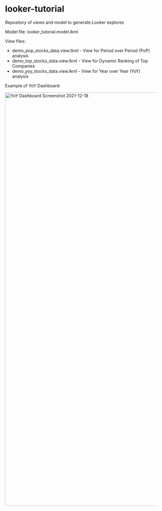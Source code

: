 # looker-tutorial
Repository of views and model to generate Looker explores

Model file: looker_tutorial.model.lkml

View files:
- demo_pop_stocks_data.view.lkml - View for Period over Period (PoP) analysis
- demo_top_stocks_data.view.lkml - View for Dynamic Ranking of Top Companies
- demo_yoy_stocks_data.view.lkml - View for Year over Year (YoY) analysis


Example of YoY Dashboard:

<img width="1364" alt="YoY Dashboard Screenshot 2021-12-18" src="https://user-images.githubusercontent.com/41821920/146664801-9ccb2d03-6be5-4a66-86a7-9db7ba7366bb.png">
